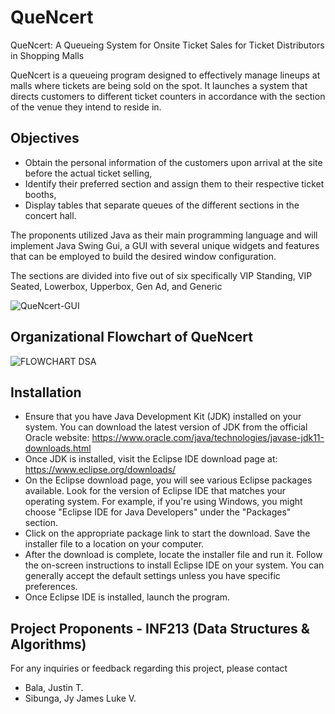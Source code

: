 # QueNcert
QueNcert: A Queueing System for Onsite Ticket Sales for Ticket Distributors in Shopping Malls

QueNcert is a queueing program designed to effectively manage lineups at malls where tickets are being sold
on the spot. It launches a system that directs customers to different ticket counters in accordance with 
the section of the venue they intend to reside in.

## Objectives
- Obtain the personal information of the customers upon
arrival at the site before the actual ticket selling,
- Identify their preferred section and assign them to their
respective ticket booths,
- Display tables that separate queues of the different sections
in the concert hall.

The proponents utilized Java as their main programming language and will implement Java Swing Gui, a GUI 
with several unique widgets and features that can be employed to build the desired window configuration.

The sections are divided into five out of six specifically VIP Standing, VIP Seated, Lowerbox, Upperbox, Gen Ad, and Generic

![QueNcert-GUI](https://github.com/jstnbala/QueNcert/assets/115009154/772c0af6-4572-40da-a3ec-88e79d66cfc7)

## Organizational Flowchart of QueNcert

![FLOWCHART DSA](https://github.com/jstnbala/QueNcert/assets/115009154/fa646bb2-713a-4481-b9c0-f437f0c082bf)

## Installation
- Ensure that you have Java Development Kit (JDK) installed on your system. You can download the latest version of JDK from the official Oracle website: https://www.oracle.com/java/technologies/javase-jdk11-downloads.html
- Once JDK is installed, visit the Eclipse IDE download page at: https://www.eclipse.org/downloads/
- On the Eclipse download page, you will see various Eclipse packages available. Look for the version of Eclipse IDE that matches your operating system. For example, if you're using Windows, you might choose "Eclipse IDE for Java Developers" under the "Packages" section.
- Click on the appropriate package link to start the download. Save the installer file to a location on your computer.
- After the download is complete, locate the installer file and run it. Follow the on-screen instructions to install Eclipse IDE on your system. You can generally accept the default settings unless you have specific preferences.
- Once Eclipse IDE is installed, launch the program. 

## Project Proponents - INF213 (Data Structures & Algorithms)
For any inquiries or feedback regarding this project, please contact
- Bala, Justin T. 
- Sibunga, Jy James Luke V. 
